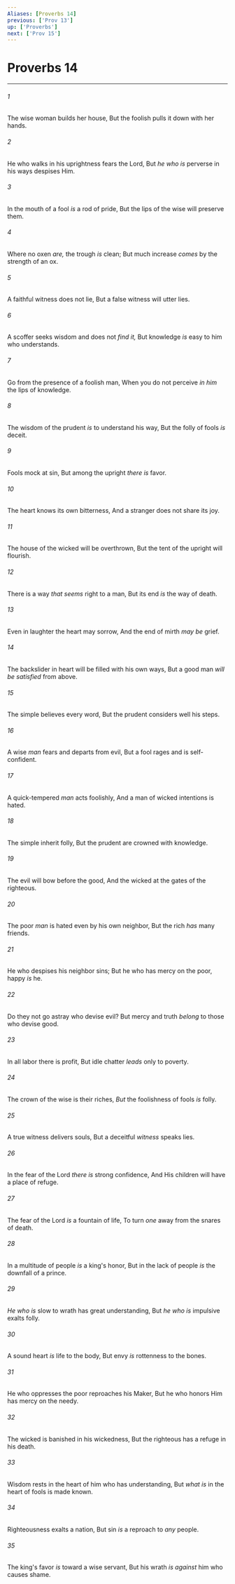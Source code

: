 ```yaml
---
Aliases: [Proverbs 14]
previous: ['Prov 13']
up: ['Proverbs']
next: ['Prov 15']
---
```

# Proverbs 14

***


###### 1 
The wise woman builds her house, But the foolish pulls it down with her hands. 

###### 2 
He who walks in his uprightness fears the Lord, But _he who is_ perverse in his ways despises Him. 

###### 3 
In the mouth of a fool _is_ a rod of pride, But the lips of the wise will preserve them. 

###### 4 
Where no oxen _are,_ the trough _is_ clean; But much increase _comes_ by the strength of an ox. 

###### 5 
A faithful witness does not lie, But a false witness will utter lies. 

###### 6 
A scoffer seeks wisdom and does not _find it,_ But knowledge _is_ easy to him who understands. 

###### 7 
Go from the presence of a foolish man, When you do not perceive _in him_ the lips of knowledge. 

###### 8 
The wisdom of the prudent _is_ to understand his way, But the folly of fools _is_ deceit. 

###### 9 
Fools mock at sin, But among the upright _there is_ favor. 

###### 10 
The heart knows its own bitterness, And a stranger does not share its joy. 

###### 11 
The house of the wicked will be overthrown, But the tent of the upright will flourish. 

###### 12 
There is a way _that seems_ right to a man, But its end _is_ the way of death. 

###### 13 
Even in laughter the heart may sorrow, And the end of mirth _may be_ grief. 

###### 14 
The backslider in heart will be filled with his own ways, But a good man _will be satisfied_ from above. 

###### 15 
The simple believes every word, But the prudent considers well his steps. 

###### 16 
A wise _man_ fears and departs from evil, But a fool rages and is self-confident. 

###### 17 
A quick-tempered _man_ acts foolishly, And a man of wicked intentions is hated. 

###### 18 
The simple inherit folly, But the prudent are crowned with knowledge. 

###### 19 
The evil will bow before the good, And the wicked at the gates of the righteous. 

###### 20 
The poor _man_ is hated even by his own neighbor, But the rich _has_ many friends. 

###### 21 
He who despises his neighbor sins; But he who has mercy on the poor, happy _is_ he. 

###### 22 
Do they not go astray who devise evil? But mercy and truth _belong_ to those who devise good. 

###### 23 
In all labor there is profit, But idle chatter _leads_ only to poverty. 

###### 24 
The crown of the wise is their riches, _But_ the foolishness of fools _is_ folly. 

###### 25 
A true witness delivers souls, But a deceitful _witness_ speaks lies. 

###### 26 
In the fear of the Lord _there is_ strong confidence, And His children will have a place of refuge. 

###### 27 
The fear of the Lord _is_ a fountain of life, To turn _one_ away from the snares of death. 

###### 28 
In a multitude of people _is_ a king's honor, But in the lack of people _is_ the downfall of a prince. 

###### 29 
_He who is_ slow to wrath has great understanding, But _he who is_ impulsive exalts folly. 

###### 30 
A sound heart _is_ life to the body, But envy _is_ rottenness to the bones. 

###### 31 
He who oppresses the poor reproaches his Maker, But he who honors Him has mercy on the needy. 

###### 32 
The wicked is banished in his wickedness, But the righteous has a refuge in his death. 

###### 33 
Wisdom rests in the heart of him who has understanding, But _what is_ in the heart of fools is made known. 

###### 34 
Righteousness exalts a nation, But sin _is_ a reproach to _any_ people. 

###### 35 
The king's favor _is_ toward a wise servant, But his wrath _is against_ him who causes shame.
